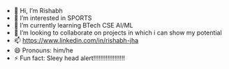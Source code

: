 - 👋 Hi, I’m Rishabh
- 👀 I’m interested in SPORTS
- 🌱 I’m currently learning BTech CSE AI/ML
- 💞️ I’m looking to collaborate on projects in which i can show my potential
- 📫 https://www.linkedin.com/in/rishabh-jha
- 😄 Pronouns: him/he
- ⚡ Fun fact: Sleey head alert!!!!!!!!!!!!!!!!!!

<!---
rishabh171021/rishabh171021 is a ✨ special ✨ repository because its `README.md` (this file) appears on your GitHub profile.
You can click the Preview link to take a look at your changes.
--->
